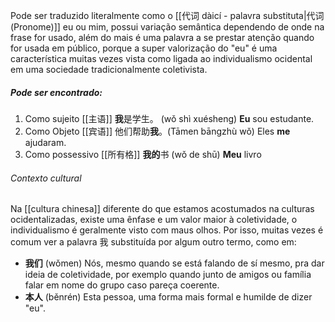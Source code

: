 Pode ser traduzido literalmente como o [[代词 dàicí - palavra substituta|代词 (Pronome)]] eu ou mim, possui variação semântica dependendo de onde na frase for usado, além do mais é uma palavra a se prestar atenção quando for usada em público, porque a super valorização do "eu" é uma característica muitas vezes vista como ligada ao individualismo ocidental em uma sociedade tradicionalmente coletivista.
##### Pode ser encontrado:
1. Como sujeito [[主语]]
	**我**是学生。 (wǒ shì xuésheng) **Eu** sou estudante.
2. Como Objeto [[宾语]]
	他们帮助**我**。(Tāmen bāngzhù wǒ) Eles **me** ajudaram.
3. Como possessivo [[所有格]]
	**我的**书 (wǒ de shū) **Meu** livro
###### Contexto cultural
Na [[cultura chinesa]] diferente do que estamos acostumados na culturas ocidentalizadas, existe uma ênfase e um valor maior à coletividade, o individualismo é geralmente visto com maus olhos. Por isso, muitas vezes é comum ver a palavra 我 substituída por algum outro termo, como em:
- **我们** (wǒmen) Nós, mesmo quando se está falando de sí mesmo, pra dar ideia de coletividade, por exemplo quando junto de amigos ou família falar em nome do grupo caso pareça coerente.
- **本人** (běnrén) Esta pessoa, uma forma mais formal e humilde de dizer "eu".